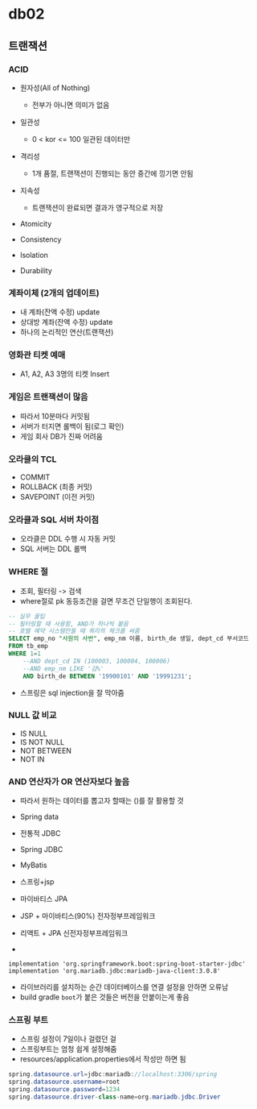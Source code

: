 # db02

## 트랜잭션
### ACID
- 원자성(All of Nothing)
  -  전부가 아니면 의미가 없음
- 일관성    
  -  0 < kor <= 100    일관된 데이터만 
- 격리성    
  - 1개 품절, 트랜잭션이 진행되는 동안 중간에 낑기면 안됨
- 지속성
  - 트랜잭션이 완료되면 결과가 영구적으로 저장

- Atomicity
- Consistency
- lsolation
- Durability

### 계좌이체 (2개의 업데이트) 
- 내 계좌(잔액 수정) update
- 상대방 계좌(잔액 수정) update
- 하나의 논리적인 연산(트랜잭션)

### 영화관 티켓 예매
- A1, A2, A3 3명의 티켓 Insert

### 게임은 트랜잭션이 많음
- 따라서 10분마다 커밋됨
- 서버가 터지면 롤백이 됨(로그 확인)
- 게임 회사 DB가 진짜 어려움
  

### 오라클의 TCL
- COMMIT
- ROLLBACK (최종 커밋)
- SAVEPOINT (이전 커밋)

### 오라클과 SQL 서버 차이점
- 오라클은 DDL 수행 시 자동 커밋
- SQL 서버는 DDL 롤백

### WHERE 절
- 조회, 필터링 -> 검색
- where절로 pk 동등조건을 걸면 무조건 단일행이 조회된다.
```sql
-- 실무 꿀팁
-- 필터링할 때 사용함, AND가 하나씩 붙음
-- 호텔 예약 시스템만들 때 쿼리의 체크를 써줌
SELECT emp_no "사원의 사번", emp_nm 이름, birth_de 생일, dept_cd 부서코드
FROM tb_emp
WHERE 1=1
	--AND dept_cd IN (100003, 100004, 100006)  
	--AND emp_nm LIKE '김%' 
	AND birth_de BETWEEN '19900101' AND '19991231';

```
- 스프링은 sql injection을 잘 막아줌

### NULL 값 비교
- IS NULL
- IS NOT NULL
- NOT BETWEEN
- NOT IN

### AND 연산자가 OR 연산자보다 높음
- 따라서 원하는 데이터를 뽑고자 할때는 ()를 잘 활용할 것


- Spring data
- 전통적 JDBC
- Spring JDBC
- MyBatis

- 스프링+jsp 
- 마이바티스 JPA 

- JSP + 마이바티스(90%) 전자정부프레임워크
- 리액트 + JPA   신전자정부프레임워크
- 
`implementation 'org.springframework.boot:spring-boot-starter-jdbc'`
`implementation 'org.mariadb.jdbc:mariadb-java-client:3.0.8'`
- 라이브러리를 설치하는 순간 데이터베이스를 연결 설정을 안하면 오류남
- build gradle `boot`가 붙은 것들은 버전을 안붙이는게 좋음


### 스프링 부트
- 스프링 설정이 7일이나 걸렸던 걸 
- 스프링부트는 엄청 쉽게 설정해줌
- resources/application.properties에서 작성만 하면 됨
```java
spring.datasource.url=jdbc:mariadb://localhost:3306/spring
spring.datasource.username=root
spring.datasource.password=1234
spring.datasource.driver-class-name=org.mariadb.jdbc.Driver
```

